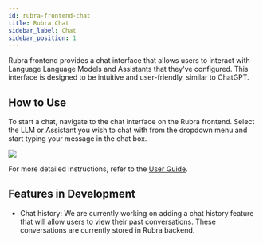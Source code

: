 ```yaml
---
id: rubra-frontend-chat
title: Rubra Chat
sidebar_label: Chat
sidebar_position: 1
---
```


Rubra frontend provides a chat interface that allows users to interact with Language Language Models and Assistants that they've configured. This interface is designed to be intuitive and user-friendly, similar to ChatGPT.

## How to Use

To start a chat, navigate to the chat interface on the Rubra frontend. Select the LLM or Assistant you wish to chat with from the dropdown menu and start typing your message in the chat box.

![](/img/rubra-frontend-chat-recording.gif)

For more detailed instructions, refer to the [User Guide](./user-guide.md).

## Features in Development

- Chat history: We are currently working on adding a chat history feature that will allow users to view their past conversations. These conversations are currently stored in Rubra backend.
